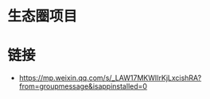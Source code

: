 # 生态圈项目

# 链接

- https://mp.weixin.qq.com/s/_LAW17MKWIIrKjLxcishRA?from=groupmessage&isappinstalled=0
